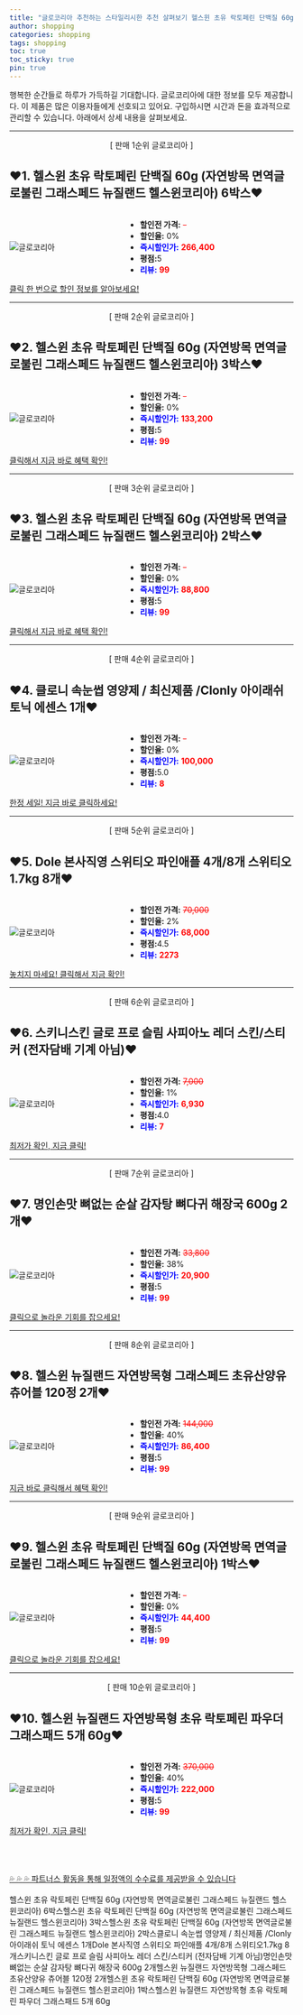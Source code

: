 ```yaml
---
title: "글로코리아 추천하는 스타일리시한 추천 살펴보기 헬스윈 초유 락토페린 단백질 60g"
author: shopping
categories: shopping
tags: shopping
toc: true
toc_sticky: true
pin: true
---
```

행복한 순간들로 하루가 가득하길 기대합니다. 글로코리아에 대한 정보를 모두 제공합니다. 이 제품은 많은 이용자들에게 선호되고 있어요. 구입하시면 시간과 돈을 효과적으로 관리할 수 있습니다. 아래에서 상세 내용을 살펴보세요.

---
<p class="toplist" style="margin: 0 auto; display: block; width: fit-content;">[ 판매 1순위 글로코리아 ]</p>

<h2><strong>❤️1. 헬스윈 초유 락토페린 단백질 60g (자연방목 면역글로불린 그래스페드 뉴질랜드 헬스윈코리아) 6박스❤️</strong></h2>

<div style="display: flex; align-items: center;">
    <div style="flex: 0.4;">
        <img src="https://thumbnail7.coupangcdn.com/thumbnails/remote/230x230ex/image/vendor_inventory/de6d/63ea321488a28adcf3f8cb75e6c2fe93e5d27f865430fbfb05c8ec9386bd.jpg" alt="글로코리아" style="max-width: 100%;">
    </div>
    <div style="flex: 0.6; margin-left: 10px;">
        <ul>
            <li><strong>할인전 가격:</strong> <del style="color: red;">-</del></li>
            <li><strong>할인율:</strong> 0%</li>
            <li><span style='color:blue'><strong>즉시할인가:</strong></span> <span style='color:red'><strong>266,400</strong></span></li>
            <li><strong>평점:</strong>5</li>
            <li><span style='color:blue'><strong>리뷰:</strong></span> <span style='color:red'><strong>99</strong></span></li>
        </ul>
    </div>
</div>
<div class="center">
    <a href="https://selin100587001.github.io?lptag=AF9450613&subid=githubio&pageKey=7043893002&traceid=V0-153&itemId=18861389380&vendorItemId=83809865523" class="myButton">
        클릭 한 번으로 할인 정보를 알아보세요!
    </a>
</div>


---
<p class="toplist" style="margin: 0 auto; display: block; width: fit-content;">[ 판매 2순위 글로코리아 ]</p>

<h2><strong>❤️2. 헬스윈 초유 락토페린 단백질 60g (자연방목 면역글로불린 그래스페드 뉴질랜드 헬스윈코리아) 3박스❤️</strong></h2>

<div style="display: flex; align-items: center;">
    <div style="flex: 0.4;">
        <img src="https://thumbnail7.coupangcdn.com/thumbnails/remote/230x230ex/image/vendor_inventory/f0e2/43002a84d4ab1c54a11f24e3ea45672b33d486e4512f45d9b7a090b38bf5.jpg" alt="글로코리아" style="max-width: 100%;">
    </div>
    <div style="flex: 0.6; margin-left: 10px;">
        <ul>
            <li><strong>할인전 가격:</strong> <del style="color: red;">-</del></li>
            <li><strong>할인율:</strong> 0%</li>
            <li><span style='color:blue'><strong>즉시할인가:</strong></span> <span style='color:red'><strong>133,200</strong></span></li>
            <li><strong>평점:</strong>5</li>
            <li><span style='color:blue'><strong>리뷰:</strong></span> <span style='color:red'><strong>99</strong></span></li>
        </ul>
    </div>
</div>
<div class="center">
    <a href="https://selin100587001.github.io?lptag=AF9450613&subid=githubio&pageKey=7043893002&traceid=V0-153&itemId=17252559240&vendorItemId=83809865509" class="myButton">
        클릭해서 지금 바로 혜택 확인!
    </a>
</div>


---
<p class="toplist" style="margin: 0 auto; display: block; width: fit-content;">[ 판매 3순위 글로코리아 ]</p>

<h2><strong>❤️3. 헬스윈 초유 락토페린 단백질 60g (자연방목 면역글로불린 그래스페드 뉴질랜드 헬스윈코리아) 2박스❤️</strong></h2>

<div style="display: flex; align-items: center;">
    <div style="flex: 0.4;">
        <img src="https://thumbnail10.coupangcdn.com/thumbnails/remote/230x230ex/image/vendor_inventory/b29f/63f46be4fe547836fb984208d2d9ffd66d2cfed75ea52ce7df6736410d7d.jpg" alt="글로코리아" style="max-width: 100%;">
    </div>
    <div style="flex: 0.6; margin-left: 10px;">
        <ul>
            <li><strong>할인전 가격:</strong> <del style="color: red;">-</del></li>
            <li><strong>할인율:</strong> 0%</li>
            <li><span style='color:blue'><strong>즉시할인가:</strong></span> <span style='color:red'><strong>88,800</strong></span></li>
            <li><strong>평점:</strong>5</li>
            <li><span style='color:blue'><strong>리뷰:</strong></span> <span style='color:red'><strong>99</strong></span></li>
        </ul>
    </div>
</div>
<div class="center">
    <a href="https://selin100587001.github.io?lptag=AF9450613&subid=githubio&pageKey=7043893002&traceid=V0-153&itemId=17427836858&vendorItemId=83809865501" class="myButton">
        클릭해서 지금 바로 혜택 확인!
    </a>
</div>


---
<p class="toplist" style="margin: 0 auto; display: block; width: fit-content;">[ 판매 4순위 글로코리아 ]</p>

<h2><strong>❤️4. 클로니 속눈썹 영양제 / 최신제품 /Clonly 아이래쉬 토닉 에센스 1개❤️</strong></h2>

<div style="display: flex; align-items: center;">
    <div style="flex: 0.4;">
        <img src="https://thumbnail7.coupangcdn.com/thumbnails/remote/230x230ex/image/vendor_inventory/de93/00540f78dbd300e2b7579ad6f443d73df082501c09b13af410aa9e6ca23b.jpg" alt="글로코리아" style="max-width: 100%;">
    </div>
    <div style="flex: 0.6; margin-left: 10px;">
        <ul>
            <li><strong>할인전 가격:</strong> <del style="color: red;">-</del></li>
            <li><strong>할인율:</strong> 0%</li>
            <li><span style='color:blue'><strong>즉시할인가:</strong></span> <span style='color:red'><strong>100,000</strong></span></li>
            <li><strong>평점:</strong>5.0</li>
            <li><span style='color:blue'><strong>리뷰:</strong></span> <span style='color:red'><strong>8</strong></span></li>
        </ul>
    </div>
</div>
<div class="center">
    <a href="https://selin100587001.github.io?lptag=AF9450613&subid=githubio&pageKey=266759946&traceid=V0-153&itemId=16401577507&vendorItemId=83592762972" class="myButton">
        한정 세일! 지금 바로 클릭하세요!
    </a>
</div>


---
<p class="toplist" style="margin: 0 auto; display: block; width: fit-content;">[ 판매 5순위 글로코리아 ]</p>

<h2><strong>❤️5. Dole 본사직영 스위티오 파인애플 4개/8개 스위티오1.7kg 8개❤️</strong></h2>

<div style="display: flex; align-items: center;">
    <div style="flex: 0.4;">
        <img src="https://thumbnail9.coupangcdn.com/thumbnails/remote/230x230ex/image/vendor_inventory/eef1/c4c3748c3c89008349fd7b760019f973e411268260936ef361495eee2a4e.JPG" alt="글로코리아" style="max-width: 100%;">
    </div>
    <div style="flex: 0.6; margin-left: 10px;">
        <ul>
            <li><strong>할인전 가격:</strong> <del style="color: red;">70,000</del></li>
            <li><strong>할인율:</strong> 2%</li>
            <li><span style='color:blue'><strong>즉시할인가:</strong></span> <span style='color:red'><strong>68,000</strong></span></li>
            <li><strong>평점:</strong>4.5</li>
            <li><span style='color:blue'><strong>리뷰:</strong></span> <span style='color:red'><strong>2273</strong></span></li>
        </ul>
    </div>
</div>
<div class="center">
    <a href="https://selin100587001.github.io?lptag=AF9450613&subid=githubio&pageKey=7240187317&traceid=V0-153&itemId=19859084509&vendorItemId=80770864416" class="myButton">
        놓치지 마세요! 클릭해서 지금 확인!
    </a>
</div>


---
<p class="toplist" style="margin: 0 auto; display: block; width: fit-content;">[ 판매 6순위 글로코리아 ]</p>

<h2><strong>❤️6. 스키니스킨 글로 프로 슬림 사피아노 레더 스킨/스티커 (전자담배 기계 아님)❤️</strong></h2>

<div style="display: flex; align-items: center;">
    <div style="flex: 0.4;">
        <img src="https://thumbnail8.coupangcdn.com/thumbnails/remote/230x230ex/image/vendor_inventory/202d/0b731121293ae2f36c8cc46427de81a85dade32b0debd82ea382d9fb4a96.jpg" alt="글로코리아" style="max-width: 100%;">
    </div>
    <div style="flex: 0.6; margin-left: 10px;">
        <ul>
            <li><strong>할인전 가격:</strong> <del style="color: red;">7,000</del></li>
            <li><strong>할인율:</strong> 1%</li>
            <li><span style='color:blue'><strong>즉시할인가:</strong></span> <span style='color:red'><strong>6,930</strong></span></li>
            <li><strong>평점:</strong>4.0</li>
            <li><span style='color:blue'><strong>리뷰:</strong></span> <span style='color:red'><strong>7</strong></span></li>
        </ul>
    </div>
</div>
<div class="center">
    <a href="https://selin100587001.github.io?lptag=AF9450613&subid=githubio&pageKey=6699700555&traceid=V0-153&itemId=15513711255&vendorItemId=82733001369" class="myButton">
        최저가 확인, 지금 클릭!
    </a>
</div>


---
<p class="toplist" style="margin: 0 auto; display: block; width: fit-content;">[ 판매 7순위 글로코리아 ]</p>

<h2><strong>❤️7. 명인손맛 뼈없는 순살 감자탕 뼈다귀 해장국 600g 2개❤️</strong></h2>

<div style="display: flex; align-items: center;">
    <div style="flex: 0.4;">
        <img src="https://thumbnail6.coupangcdn.com/thumbnails/remote/230x230ex/image/vendor_inventory/ceb9/2234455dd034d934bc7a0f66a1bad060320436a651e26688871a82d7f68c.jpg" alt="글로코리아" style="max-width: 100%;">
    </div>
    <div style="flex: 0.6; margin-left: 10px;">
        <ul>
            <li><strong>할인전 가격:</strong> <del style="color: red;">33,800</del></li>
            <li><strong>할인율:</strong> 38%</li>
            <li><span style='color:blue'><strong>즉시할인가:</strong></span> <span style='color:red'><strong>20,900</strong></span></li>
            <li><strong>평점:</strong>5</li>
            <li><span style='color:blue'><strong>리뷰:</strong></span> <span style='color:red'><strong>99</strong></span></li>
        </ul>
    </div>
</div>
<div class="center">
    <a href="https://selin100587001.github.io?lptag=AF9450613&subid=githubio&pageKey=8243707280&traceid=V0-153&itemId=23154672659&vendorItemId=90187496520" class="myButton">
        클릭으로 놀라운 기회를 잡으세요!
    </a>
</div>


---
<p class="toplist" style="margin: 0 auto; display: block; width: fit-content;">[ 판매 8순위 글로코리아 ]</p>

<h2><strong>❤️8. 헬스윈 뉴질랜드 자연방목형 그래스페드 초유산양유 츄어블 120정 2개❤️</strong></h2>

<div style="display: flex; align-items: center;">
    <div style="flex: 0.4;">
        <img src="https://thumbnail6.coupangcdn.com/thumbnails/remote/230x230ex/image/vendor_inventory/b19d/aa44de04966af3bceb52ec5e6c792272a787a579be6e7211a6b7c421d46b.jpg" alt="글로코리아" style="max-width: 100%;">
    </div>
    <div style="flex: 0.6; margin-left: 10px;">
        <ul>
            <li><strong>할인전 가격:</strong> <del style="color: red;">144,000</del></li>
            <li><strong>할인율:</strong> 40%</li>
            <li><span style='color:blue'><strong>즉시할인가:</strong></span> <span style='color:red'><strong>86,400</strong></span></li>
            <li><strong>평점:</strong>5</li>
            <li><span style='color:blue'><strong>리뷰:</strong></span> <span style='color:red'><strong>99</strong></span></li>
        </ul>
    </div>
</div>
<div class="center">
    <a href="https://selin100587001.github.io?lptag=AF9450613&subid=githubio&pageKey=8204034429&traceid=V0-153&itemId=21181444910&vendorItemId=88242855188" class="myButton">
        지금 바로 클릭해서 혜택 확인!
    </a>
</div>


---
<p class="toplist" style="margin: 0 auto; display: block; width: fit-content;">[ 판매 9순위 글로코리아 ]</p>

<h2><strong>❤️9. 헬스윈 초유 락토페린 단백질 60g (자연방목 면역글로불린 그래스페드 뉴질랜드 헬스윈코리아) 1박스❤️</strong></h2>

<div style="display: flex; align-items: center;">
    <div style="flex: 0.4;">
        <img src="https://thumbnail9.coupangcdn.com/thumbnails/remote/230x230ex/image/vendor_inventory/6ac3/ead58a1b7bfa620bc2ff64432e2c7ac3b0d87e1c27a074726937d2e34881.jpg" alt="글로코리아" style="max-width: 100%;">
    </div>
    <div style="flex: 0.6; margin-left: 10px;">
        <ul>
            <li><strong>할인전 가격:</strong> <del style="color: red;">-</del></li>
            <li><strong>할인율:</strong> 0%</li>
            <li><span style='color:blue'><strong>즉시할인가:</strong></span> <span style='color:red'><strong>44,400</strong></span></li>
            <li><strong>평점:</strong>5</li>
            <li><span style='color:blue'><strong>리뷰:</strong></span> <span style='color:red'><strong>99</strong></span></li>
        </ul>
    </div>
</div>
<div class="center">
    <a href="https://selin100587001.github.io?lptag=AF9450613&subid=githubio&pageKey=7043893002&traceid=V0-153&itemId=17415354677&vendorItemId=83809865515" class="myButton">
        클릭으로 놀라운 기회를 잡으세요!
    </a>
</div>


---
<p class="toplist" style="margin: 0 auto; display: block; width: fit-content;">[ 판매 10순위 글로코리아 ]</p>

<h2><strong>❤️10. 헬스윈 뉴질랜드 자연방목형 초유 락토페린 파우더 그래스패드 5개 60g❤️</strong></h2>

<div style="display: flex; align-items: center;">
    <div style="flex: 0.4;">
        <img src="https://thumbnail8.coupangcdn.com/thumbnails/remote/230x230ex/image/vendor_inventory/7d72/2fea8098ed58f97dcb2a86db3c4a145187995489f095357319ab0ef6c130.jpg" alt="글로코리아" style="max-width: 100%;">
    </div>
    <div style="flex: 0.6; margin-left: 10px;">
        <ul>
            <li><strong>할인전 가격:</strong> <del style="color: red;">370,000</del></li>
            <li><strong>할인율:</strong> 40%</li>
            <li><span style='color:blue'><strong>즉시할인가:</strong></span> <span style='color:red'><strong>222,000</strong></span></li>
            <li><strong>평점:</strong>5</li>
            <li><span style='color:blue'><strong>리뷰:</strong></span> <span style='color:red'><strong>99</strong></span></li>
        </ul>
    </div>
</div>
<div class="center">
    <a href="https://selin100587001.github.io?lptag=AF9450613&subid=githubio&pageKey=7043893002&traceid=V0-153&itemId=21181355941&vendorItemId=88242767676" class="myButton">
        최저가 확인, 지금 클릭!
    </a>
</div>

<br><br><br>[💦 💦 💦 파트너스 활동을 통해 일정액의 수수료를 제공받을 수 있습니다](https://link.coupang.com/a/bcpT2c)<br><br>헬스윈 초유 락토페린 단백질 60g (자연방목 면역글로불린 그래스페드 뉴질랜드 헬스윈코리아) 6박스헬스윈 초유 락토페린 단백질 60g (자연방목 면역글로불린 그래스페드 뉴질랜드 헬스윈코리아) 3박스헬스윈 초유 락토페린 단백질 60g (자연방목 면역글로불린 그래스페드 뉴질랜드 헬스윈코리아) 2박스클로니 속눈썹 영양제 / 최신제품 /Clonly 아이래쉬 토닉 에센스 1개Dole 본사직영 스위티오 파인애플 4개/8개 스위티오1.7kg 8개스키니스킨 글로 프로 슬림 사피아노 레더 스킨/스티커 (전자담배 기계 아님)명인손맛 뼈없는 순살 감자탕 뼈다귀 해장국 600g 2개헬스윈 뉴질랜드 자연방목형 그래스페드 초유산양유 츄어블 120정 2개헬스윈 초유 락토페린 단백질 60g (자연방목 면역글로불린 그래스페드 뉴질랜드 헬스윈코리아) 1박스헬스윈 뉴질랜드 자연방목형 초유 락토페린 파우더 그래스패드 5개 60g